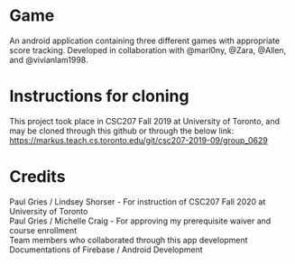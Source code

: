 # Game
An android application containing three different games with appropriate score tracking. Developed in collaboration with @marl0ny, @Zara, @Allen, and @vivianlam1998. 

# Instructions for cloning
This project took place in CSC207 Fall 2019 at University of Toronto, and may be cloned through this github or through the below link:<br/>
https://markus.teach.cs.toronto.edu/git/csc207-2019-09/group_0629

# Credits
Paul Gries / Lindsey Shorser - For instruction of CSC207 Fall 2020 at University of Toronto<br/>
Paul Gries / Michelle Craig - For approving my prerequisite waiver and course enrollment <br>
Team members who collaborated through this app development<br/>
Documentations of Firebase / Android Development<br/>

